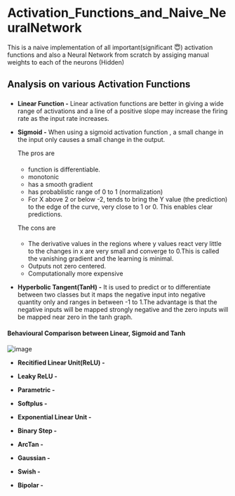 # Activation_Functions_and_Naive_NeuralNetwork
This is a naive implementation of all important(significant :innocent:) activation functions and also a Neural Network from scratch by assiging manual weights to each of the neurons (Hidden)

## Analysis on various Activation Functions 

### 
- **Linear Function -** Linear activation functions are better in giving a wide range of activations and a line of a positive slope may increase the firing rate as the input rate increases.

- **Sigmoid -** When using a sigmoid activation function , a small change in the input only causes a small change in the output. 
  
  The pros are   
  #### 
   - function is differentiable.
  - monotonic
  - has a smooth gradient
  - has probablistic range of 0 to 1 (normalization)
  -  For X above 2 or below -2, tends to bring the Y value (the prediction) to the edge of the curve, very close to 1 or 0. This enables clear predictions.
 
   The cons are 
 
  #### 
    - The derivative values in the regions where y values react very little to the changes in x are very small and converge to 0.This is called the vanishing gradient and the learning is minimal. 
    - Outputs not zero centered.
    - Computationally more expensive
 
- **Hyperbolic Tangent(TanH) -**   It is used to predict or to differentiate between two classes but it maps the negative input into negative quantity only and ranges in between -1 to  1.The advantage is that the negative inputs will be mapped strongly negative and the zero inputs will be mapped near zero in the tanh graph.

#### Behavioural Comparison between Linear, Sigmoid and Tanh

![image](https://user-images.githubusercontent.com/60535124/131256417-2ba7275c-67a9-4245-9a38-5f4c5279c45f.png)

- **Recitified Linear Unit(ReLU) -** 
  

- **Leaky ReLU -** 

- **Parametric -** 

- **Softplus -** 

- **Exponential Linear Unit -** 

- **Binary Step -** 

- **ArcTan -** 

- **Gaussian -** 

- **Swish -** 

- **Bipolar -** 
